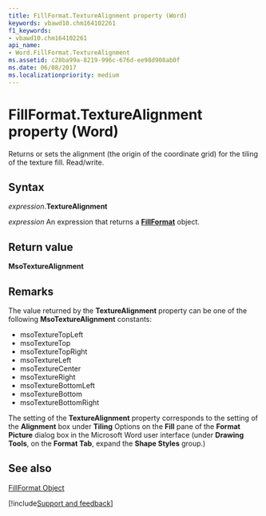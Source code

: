 ```yaml
---
title: FillFormat.TextureAlignment property (Word)
keywords: vbawd10.chm164102261
f1_keywords:
- vbawd10.chm164102261
api_name:
- Word.FillFormat.TextureAlignment
ms.assetid: c28ba99a-8219-996c-676d-ee98d908ab0f
ms.date: 06/08/2017
ms.localizationpriority: medium
---
```



# FillFormat.TextureAlignment property (Word)

Returns or sets the alignment (the origin of the coordinate grid) for the tiling of the texture fill. Read/write.

## Syntax

_expression_.**TextureAlignment**

_expression_ An expression that returns a **[FillFormat](Word.FillFormat.md)** object.

## Return value

 **MsoTextureAlignment**

## Remarks

The value returned by the **TextureAlignment** property can be one of the following **MsoTextureAlignment** constants:

- msoTextureTopLeft
- msoTextureTop
- msoTextureTopRight
- msoTextureLeft
- msoTextureCenter
- msoTextureRight
- msoTextureBottomLeft
- msoTextureBottom
- msoTextureBottomRight

The setting of the **TextureAlignment** property corresponds to the setting of the **Alignment** box under **Tiling** Options on the **Fill** pane of the **Format Picture** dialog box in the Microsoft Word user interface (under **Drawing Tools**, on the **Format Tab**, expand the **Shape Styles** group.)

## See also

[FillFormat Object](Word.FillFormat.md)

[!include[Support and feedback](~/includes/feedback-boilerplate.md)]